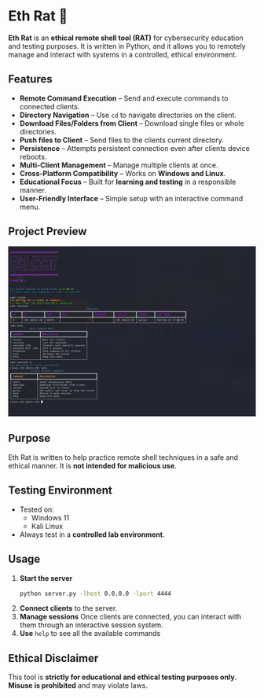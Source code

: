 # Eth Rat 🐀

**Eth Rat** is an **ethical remote shell tool (RAT)** for cybersecurity education and testing purposes. It is written in Python, and it allows you to remotely manage and interact with systems in a controlled, ethical environment.

## Features
- **Remote Command Execution** – Send and execute commands to connected clients.
- **Directory Navigation** – Use `cd` to navigate directories on the client.
- **Download Files/Folders from Client** – Download single files or whole directories. 
- **Push files to Client** – Send files to the clients current directory.
- **Persistence** – Attempts persistent connection even after clients device reboots.
- **Multi-Client Management** – Manage multiple clients at once.  
- **Cross-Platform Compatibility** – Works on **Windows and Linux**.  
- **Educational Focus** – Built for **learning and testing** in a responsible manner.  
- **User-Friendly Interface** – Simple setup with an interactive command menu.  


## Project Preview
![Tool Screenshot](https://raw.githubusercontent.com/KostasBzn/EthRAT/refs/heads/main/png/Screenshot12.png)


## Purpose
Eth Rat is written to help practice remote shell techniques in a safe and ethical manner. It is **not intended for malicious use**.

## Testing Environment
- Tested on:
  - Windows 11
  - Kali Linux  
- Always test in a **controlled lab environment**.

## Usage
1. **Start the server**  
   ```bash
   python server.py -lhost 0.0.0.0 -lport 4444
   ```
2. **Connect clients** to the server.  
3. **Manage sessions** Once clients are connected, you can interact with them through an interactive session system.
4. **Use** `help` to see all the available commands 


## Ethical Disclaimer
This tool is **strictly for educational and ethical testing purposes only**. **Misuse is prohibited** and may violate laws.